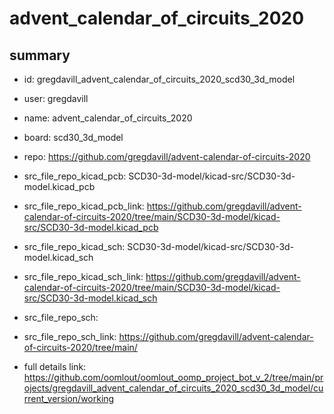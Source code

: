 # advent_calendar_of_circuits_2020
 
## summary 
* id: gregdavill_advent_calendar_of_circuits_2020_scd30_3d_model
* user: gregdavill
* name: advent_calendar_of_circuits_2020
* board: scd30_3d_model
* repo: https://github.com/gregdavill/advent-calendar-of-circuits-2020
* src_file_repo_kicad_pcb: SCD30-3d-model/kicad-src/SCD30-3d-model.kicad_pcb
* src_file_repo_kicad_pcb_link: https://github.com/gregdavill/advent-calendar-of-circuits-2020/tree/main/SCD30-3d-model/kicad-src/SCD30-3d-model.kicad_pcb
* src_file_repo_kicad_sch: SCD30-3d-model/kicad-src/SCD30-3d-model.kicad_sch
* src_file_repo_kicad_sch_link: https://github.com/gregdavill/advent-calendar-of-circuits-2020/tree/main/SCD30-3d-model/kicad-src/SCD30-3d-model.kicad_sch

* src_file_repo_sch: 
* src_file_repo_sch_link: https://github.com/gregdavill/advent-calendar-of-circuits-2020/tree/main/
* full details link: https://github.com/oomlout/oomlout_oomp_project_bot_v_2/tree/main/projects/gregdavill_advent_calendar_of_circuits_2020_scd30_3d_model/current_version/working  







